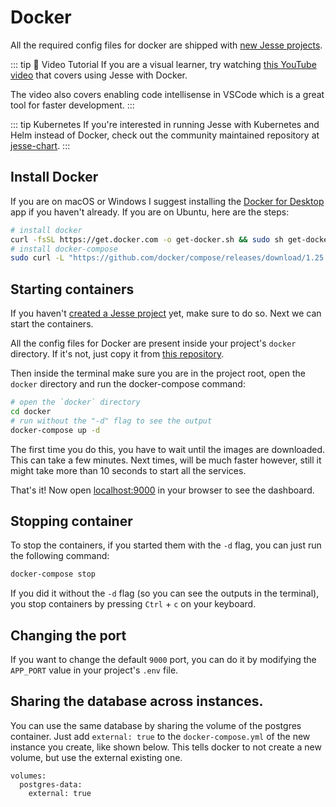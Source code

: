 # Docker

All the required config files for docker are shipped with [new Jesse projects](/docs/getting-started/#create-a-new-jesse-project). 

::: tip 🎥 Video Tutorial
If you are a visual learner, try watching [this YouTube video](https://youtu.be/W8Hh56HJ-0I) that covers using Jesse with Docker. 

The video also covers enabling code intellisense in VSCode which is a great tool for faster development.
:::

::: tip Kubernetes
If you're interested in running Jesse with Kubernetes and Helm instead of Docker, check out the community maintained repository at [jesse-chart](https://github.com/TrianaLab/jesse-chart).
:::

## Install Docker

If you are on macOS or Windows I suggest installing the [Docker for Desktop](https://www.docker.com/products/docker-desktop) app if you haven't already. If you are on Ubuntu, here are the steps:
```sh
# install docker
curl -fsSL https://get.docker.com -o get-docker.sh && sudo sh get-docker.sh
# install docker-compose 
sudo curl -L "https://github.com/docker/compose/releases/download/1.25.0/docker-compose-$(uname -s)-$(uname -m)" -o /usr/local/bin/docker-compose && sudo chmod +x /usr/local/bin/docker-compose
```

## Starting containers

If you haven't [created a Jesse project](/docs/getting-started/#create-a-new-jesse-project) yet, make sure to do so. Next we can start the containers.

All the config files for Docker are present inside your project's `docker` directory. If it's not, just copy it from [this repository](https://github.com/jesse-ai/project-template).

Then inside the terminal make sure you are in the project root, open the `docker` directory and run the docker-compose command:

```sh
# open the `docker` directory
cd docker
# run without the "-d" flag to see the output
docker-compose up -d
```

The first time you do this, you have to wait until the images are downloaded. This can take a few minutes. Next times, will be much faster however, still it might take more than 10 seconds to start all the services. 

That's it! Now open [localhost:9000](http://localhost:9000) in your browser to see the dashboard.

## Stopping container

To stop the containers, if you started them with the `-d` flag, you can just run the following command:

```sh
docker-compose stop
```

If you did it without the `-d` flag (so you can see the outputs in the terminal), you stop containers by pressing `Ctrl` + `c` on your keyboard.

## Changing the port

If you want to change the default `9000` port, you can do it by modifying the `APP_PORT` value in your project's `.env` file. 

## Sharing the database across instances.

You can use the same database by sharing the volume of the postgres container. Just add `external: true` to the `docker-compose.yml` of the new instance you create, like shown below. This tells docker to not create a new volume, but use the external existing one.

```
volumes:
  postgres-data:
    external: true
```
